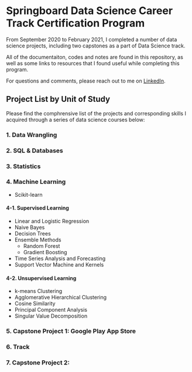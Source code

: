 # Springboard Data Science Career Track Certification Program

From September 2020 to February 2021, I completed a number of data science projects, including two capstones as a part of Data Science track. 

All of the documentaiton, codes and notes are found in this repository, as well as some links to resources that I found useful while completing this program. 

For questions and comments, please reach out to me on [LinkedIn](https://www.linkedin.com/in/chloesjung/).

## Project List by Unit of Study

Please find the comphrensive list of the projects and corresponding skills I acquired through a series of data science courses below:

### 1. Data Wrangling

### 2. SQL & Databases

### 3. Statistics

### 4. Machine Learning
- Scikit-learn
#### 4-1. Supervised Learning
- Linear and Logistic Regression
- Naive Bayes
- Decision Trees
- Ensemble Methods
  - Random Forest
  - Gradient Boosting
- Time Series Analysis and Forecasting
- Support Vector Machine and Kernels
#### 4-2. Unsupervised Learning
- k-means Clustering
- Agglomerative Hierarchical Clustering
- Cosine Similarity
- Principal Component Analysis
- Singular Value Decomposition

### 5. Capstone Project 1: Google Play App Store 

### 6. Track

### 7. Capstone Project 2: 
